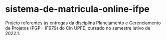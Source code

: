 # sistema-de-matricula-online-ifpe
Projeto referentes às entregas da disciplina Planejamento e Gerenciamento de Projetos (PGP - IF979) do Cin UPFE, cursado no semestre letivo de 2022.1.
